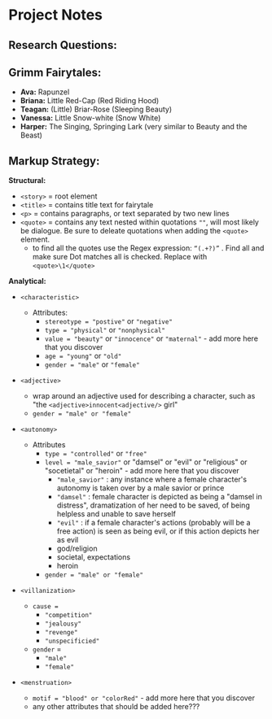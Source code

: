 # Project Notes
## Research Questions:

## Grimm Fairytales:
- **Ava:** Rapunzel
- **Briana:** Little Red-Cap (Red Riding Hood)
- **Teagan:** (Little) Briar-Rose (Sleeping Beauty)
- **Vanessa:** Little Snow-white (Snow White)
- **Harper:** The Singing, Springing Lark (very similar to Beauty and the Beast)
## Markup Strategy:
**Structural:**
- `<story>` = root element
- `<title>` = contains title text for fairytale
- `<p>` = contains paragraphs, or text separated by two new lines
-  `<quote>` = contains any text nested within quotations `""`, will most likely be dialogue. Be sure to deleate quotations when adding the `<quote>` element.
   - to find all the quotes use the Regex expression: `“(.+?)”` . Find all and make sure Dot matches all is checked. Replace with `<quote>\1</quote>`

**Analytical:** 
- `<characteristic>`
   - Attributes: 
      - `stereotype = "postive"` or `"negative"`
      - `type = "physical"` or `"nonphysical"`
      - `value = "beauty"` or `"innocence"` or  `"maternal"` - add more here that you discover 
      - `age = "young"` or `"old"`
      - `gender = "male"` or `"female"`
 
- `<adjective>` 
   - wrap around an adjective used for describing a character, such as "the `<adjective>innocent<adjective/>` girl"
   - `gender = "male" or "female"`
     
- `<autonomy>`
   - Attributes
      - `type = "controlled"` or `"free"`
      - `level = "male_savior"` or "damsel" or "evil" or "religious" or "socetietal" or "heroin" - add more here that you discover
         - `"male_savior"` : any instance where a female character's autonomy is taken over by a male savior or prince
         - `"damsel"` : female character is depicted as being a "damsel in distress", dramatization of her need to be saved, of being helpless and unable to save herself
         - `"evil"` : if a female character's actions (probably will be a free action) is seen as being evil, or if this action depicts her as evil
         - god/religion
         - societal, expectations
         - heroin
      - `gender = "male" or "female"`
- `<villanization>` 
   - `cause =`
      - `"competition"` 
      - `"jealousy"`
      - `"revenge"`
      - `"unspecificied"`
   - `gender` =
      - `"male"` 
      - `"female"` 
- `<menstruation>`
   -  `motif = "blood" or "colorRed"` - add more here that you discover
    - any other attributes that should be added here???




